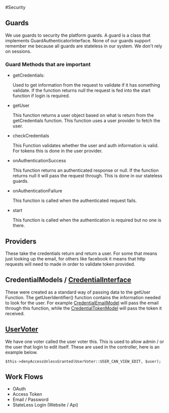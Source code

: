 #Security

## Guards

We use guards to security the platform guards.  A guard is a class that implements GuardAuthenticatorInterface.  None of our guards support remember me because all guards are stateless in our system.  We don't rely on sessions.

### Guard Methods that are important

- getCredentials: 

    Used to get information from the request to validate if it has something validate.  If the function returns null the request is fed into the start function if login is required.
    
- getUser

    This function returns a user object based on what is return from the getCredentials function.  This function uses a user provider to fetch the user.
    
- checkCredentials

    This Function validates whether the user and auth information is valid.  For tokens this is done in the user provider.
    
- onAuthenticationSuccess

    This function returns an authenticated response or null.  If the function returns null it will pass the request through.  This is done in our stateless guards.
    
- onAuthenticationFailure 
    
    This function is called when the authenticated request fails.
    
- start
    
    This function is called when the authentication is required but no one is there.
    
## Providers

These take the credentials return and return a user. For some that means just looking up the email, for others like facebook it means that http requests will need to made in order to validate token provided.

## CredentialModels / [CredentialInterface](https://github.com/phptuts/StarterBundleForSymfony/blob/master/Model/Credential/CredentialInterface.php)

These were created as a standard way of passing data to the getUser Function.  The getUserIdentifier() function contains the information needed to look for the user.  For example [CredentialEmailModel](https://github.com/phptuts/StarterBundleForSymfony/blob/master/Model/Credential/CredentialEmailModel.php) will pass the email through this function, while the [CredentialTokenModel](https://github.com/phptuts/StarterBundleForSymfony/blob/master/Model/Credential/CredentialTokenModel.php) will pass the token it received.

## [UserVoter](https://github.com/phptuts/StarterBundleForSymfony/blob/master/Security/Voter/UserVoter.php)

We have one voter called the user voter this. This is used to allow admin / or the user that login to edit itself.  These are used in the controller, here is an example below.

``` 
$this->denyAccessUnlessGranted(UserVoter::USER_CAN_VIEW_EDIT, $user);
```

## Work Flows

- OAuth 
- Access Token 
- Email / Password 
- StateLess Login (Website / Api)

